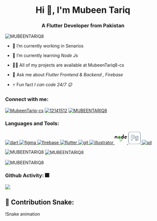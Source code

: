 <h1 align="center">Hi 👋, I'm Mubeen Tariq</h1>

<h3 align="center">A Flutter Developer from Pakistan</h3>

<p align="left"> <img src="https://komarev.com/ghpvc/?username=mubeentariq8-cs&label=Profile%20views&color=0e75b6&style=flat" alt="MUBEENTARIQ8" /> </p>


- 🔭 I’m currently working in Senarios

- 🌱 I’m currently learning *Node Js*

- 👨‍💻 All of my projects are available at MubeenTariq8-cs

- 💬 Ask me about *Flutter Frontend & Backend , Firebase*

- ⚡ Fun fact *I can code 24/7 😉*

<h3 align="left">Connect with me:</h3>
<p align="left">

<a href="https://www.linkedin.com/in/mubeen-tariq-829597213/" target="blank"><img align="center" src="https://raw.githubusercontent.com/rahuldkjain/github-profile-readme-generator/master/src/images/icons/Social/linked-in-alt.svg" alt="MubeenTariq-cs" height="30" width="40" /></a>
<a href="https://stackoverflow.com/users/17642056/umar-aslam" target="blank"><img align="center" src="https://raw.githubusercontent.com/rahuldkjain/github-profile-readme-generator/master/src/images/icons/Social/stack-overflow.svg" alt="12141512" height="30" width="40" /></a>
<a href="https://www.facebook.com/MUBEENTARIQ8/" target="blank"><img align="center" src="https://raw.githubusercontent.com/rahuldkjain/github-profile-readme-generator/master/src/images/icons/Social/facebook.svg" alt="MUBEENTARIQ8" height="30" width="40" /></a>
</p>

<h3 align="left">Languages and Tools:</h3>
<p align="left"> <a href="https://dart.dev" target="_blank" rel="noreferrer"> <img src="https://www.vectorlogo.zone/logos/dartlang/dartlang-icon.svg" alt="dart" width="40" height="40"/> </a> <a href="https://www.figma.com/" target="_blank" rel="noreferrer"> <img src="https://www.vectorlogo.zone/logos/figma/figma-icon.svg" alt="figma" width="40" height="40"/> </a> <a href="https://firebase.google.com/" target="_blank" rel="noreferrer"> <img src="https://www.vectorlogo.zone/logos/firebase/firebase-icon.svg" alt="firebase" width="40" height="40"/> </a> <a href="https://flutter.dev" target="_blank" rel="noreferrer"> <img src="https://www.vectorlogo.zone/logos/flutterio/flutterio-icon.svg" alt="flutter" width="40" height="40"/> </a> <a href="https://git-scm.com/" target="_blank" rel="noreferrer"> <img src="https://www.vectorlogo.zone/logos/git-scm/git-scm-icon.svg" alt="git" width="40" height="40"/> </a> <a href="https://www.adobe.com/in/products/illustrator.html" target="_blank" rel="noreferrer"> <img src="https://www.vectorlogo.zone/logos/adobe_illustrator/adobe_illustrator-icon.svg" alt="illustrator" width="40" height="40"/> </a> <a href="https://nodejs.org" target="_blank" rel="noreferrer"> <img src="https://raw.githubusercontent.com/devicons/devicon/master/icons/nodejs/nodejs-original-wordmark.svg" alt="nodejs" width="40" height="40"/> </a> <a href="https://www.photoshop.com/en" target="_blank" rel="noreferrer"> <img src="https://raw.githubusercontent.com/devicons/devicon/master/icons/photoshop/photoshop-line.svg" alt="photoshop" width="40" height="40"/> </a> <a href="https://www.adobe.com/products/xd.html" target="_blank" rel="noreferrer"> <img src="https://cdn.worldvectorlogo.com/logos/adobe-xd.svg" alt="xd" width="40" height="40"/> </a> </p>


<p><img align="left" src="https://github-readme-stats.vercel.app/api/top-langs?username=MUBEENTARIQ8&show_icons=true&locale=en&layout=compact" alt="MUBEENTARIQ8" /></p>


<p>&nbsp;<img align="center" src="https://github-readme-stats.vercel.app/api?username=MUBEENTARIQ8&show_icons=true&locale=en" alt="MUBEENTARIQ8" /></p>

<p><img align="center" src="https://github-readme-streak-stats.herokuapp.com/?user=MUBEENTARIQ8&" alt="MUBEENTARIQ8" /></p>


### Github Activity: 🎆
 
<img align="center" src="https://activity-graph.herokuapp.com/graph?username=MUBEENTARIQ8&theme=dracula&color=B994E6&bg_color=2B2D3D" />
 
 ## 🐍 Contribution Snake:
!Snake animation
